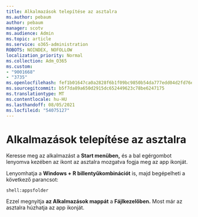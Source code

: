 ```yaml
---
title: Alkalmazások telepítése az asztalra
ms.author: pebaum
author: pebaum
manager: scotv
ms.audience: Admin
ms.topic: article
ms.service: o365-administration
ROBOTS: NOINDEX, NOFOLLOW
localization_priority: Normal
ms.collection: Adm_O365
ms.custom:
- "9001668"
- "3735"
ms.openlocfilehash: fef1b01647ca0a2828f6b1f09bc9850b54da777edd04d2fd76e6c79579fbefcc
ms.sourcegitcommit: b5f7da89a650d2915dc652449623c78be6247175
ms.translationtype: MT
ms.contentlocale: hu-HU
ms.lasthandoff: 08/05/2021
ms.locfileid: "54075127"
---
```

# <a name="put-apps-on-the-desktop"></a>Alkalmazások telepítése az asztalra

Keresse meg az alkalmazást a **Start menüben,** és a bal egérgombot lenyomva kezében az ikont az asztalra mozgatva fogja meg az app ikonját.

Lenyomhatja a **Windows + R billentyűkombinációt** is, majd begépelheti a következő parancsot:

`shell:appsfolder`

Ezzel megnyitja **az Alkalmazások mappát** a **Fájlkezelőben.** Most már az asztalra húzhatja az app ikonját.

